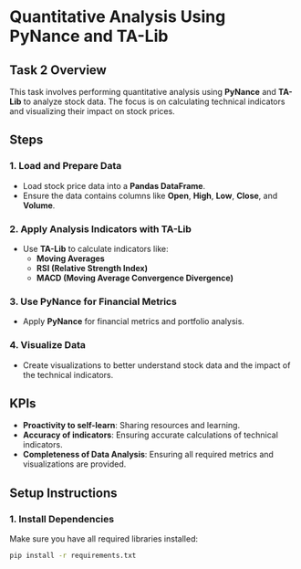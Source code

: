 # Quantitative Analysis Using PyNance and TA-Lib

## Task 2 Overview
This task involves performing quantitative analysis using **PyNance** and **TA-Lib** to analyze stock data. The focus is on calculating technical indicators and visualizing their impact on stock prices.

## Steps

### 1. Load and Prepare Data
- Load stock price data into a **Pandas DataFrame**.
- Ensure the data contains columns like **Open**, **High**, **Low**, **Close**, and **Volume**.

### 2. Apply Analysis Indicators with TA-Lib
- Use **TA-Lib** to calculate indicators like:
  - **Moving Averages**
  - **RSI (Relative Strength Index)**
  - **MACD (Moving Average Convergence Divergence)**

### 3. Use PyNance for Financial Metrics
- Apply **PyNance** for financial metrics and portfolio analysis.

### 4. Visualize Data
- Create visualizations to better understand stock data and the impact of the technical indicators.

## KPIs
- **Proactivity to self-learn**: Sharing resources and learning.
- **Accuracy of indicators**: Ensuring accurate calculations of technical indicators.
- **Completeness of Data Analysis**: Ensuring all required metrics and visualizations are provided.

## Setup Instructions

### 1. Install Dependencies
Make sure you have all required libraries installed:
```bash
pip install -r requirements.txt
